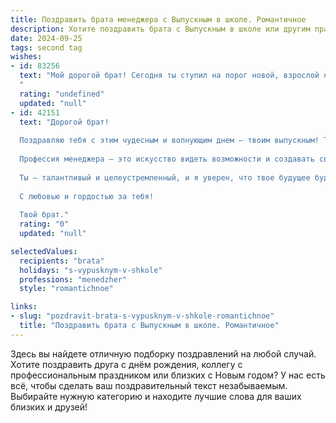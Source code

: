 ```yaml
---
title: Поздравить брата менеджера с Выпускным в школе. Романтичное
description: Хотите поздравить брата с Выпускным в школе или другим праздником? Наш ИИ создаст незабываемое поздравление, а вы обязательно выделитесь среди других.  
date: 2024-09-25
tags: second tag
wishes:
- id: 83256
  text: "Мой дорогой брат! Сегодня ты ступил на порог новой, взрослой жизни, оставив позади школьные годы, полные ярких воспоминаний и первых, трепетных чувств.  Выпускной – это не просто конец пути, а начало удивительного путешествия, и я так рад, что ты выбрал путь менеджера – путь к  успеху,  к реализации твоих талантов и амбиций, к строительству собственного, прекрасного мира. Пусть твоя жизнь, как  идеально подобранный костюм, будет сиять элегантностью и безупречностью,  а каждый твой шаг будет  уверенным и наполнен  счастьем.  Я всегда буду рядом,  чтобы поддержать тебя в любой момент. С днём твоей победы, мой любимый брат!
  "
  rating: "undefined"
  updated: "null"
- id: 42151
  text: "Дорогой брат!
  
  Поздравляю тебя с этим чудесным и волнующим днем — твоим выпускным! Ты достиг замечательной вехи на своем пути, и я горжусь каждым твоим шагом к мечте. Ты стал на шаг ближе к своей цели, и впереди тебя ждут новые горизонты.
  
  Профессия менеджера — это искусство видеть возможности и создавать связи, и я верю, что именно ты сможешь подарить этим качествам свою уникальную искру. Пусть каждый новый опыт приносит тебе радость, а общение с людьми вдохновляет на великое.
  
  Ты — талантливый и целеустремленный, и я уверен, что твое будущее будет светлым и насыщенным. Не бойся мечтать и идти вперед, открывая для себя новые горизонты!
  
  С любовью и гордостью за тебя!
  
  Твой брат."
  rating: "0"
  updated: "null"

selectedValues:
  recipients: "brata"
  holidays: "s-vypusknym-v-shkole"
  professions: "menedzher"
  style: "romantichnoe"

links:
- slug: "pozdravit-brata-s-vypusknym-v-shkole-romantichnoe"
  title: "Поздравить брата с Выпускным в школе. Романтичное"
---
```


Здесь вы найдете отличную подборку поздравлений на любой случай. 
Хотите поздравить друга с днём рождения, коллегу с профессиональным праздником или близких с Новым годом? У нас есть всё, чтобы сделать ваш поздравительный текст незабываемым. Выбирайте нужную категорию и находите лучшие слова для ваших близких и друзей!
